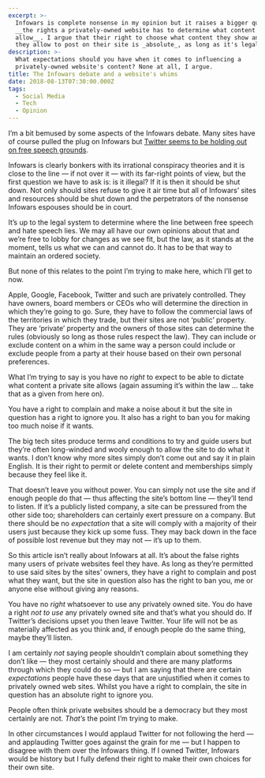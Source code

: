```yaml
---
excerpt: >-
  Infowars is complete nonsense in my opinion but it raises a bigger question:
  __the rights a privately-owned website has to determine what content they
  allow__. I argue that their right to choose what content they show and who
  they allow to post on their site is _absolute_, as long as it's legal.
description: >-
  What expectations should you have when it comes to influencing a
  privately-owned website's content? None at all, I argue.
title: The Infowars debate and a website's whims
date: 2018-08-13T07:30:00.000Z
tags:
  - Social Media
  - Tech
  - Opinion
---
```

I’m a bit bemused by some aspects of the Infowars debate. Many sites have of course pulled the plug on Infowars but [Twitter seems to be holding out on free speech grounds](https://www.bbc.co.uk/news/technology-45144098).

Infowars is clearly bonkers with its irrational conspiracy theories and it is close to the line — if not over it — with its far-right points of view, but the first question we have to ask is: is it illegal? If it is then it should be shut down. Not only should sites refuse to give it air time but all of Infowars’ sites and resources should be shut down and the perpetrators of the nonsense Infowars espouses should be in court.

It’s up to the legal system to determine where the line between free speech and hate speech lies. We may all have our own opinions about that and we’re free to lobby for changes as we see fit, but the law, as it stands at the moment, tells us what we can and cannot do. It has to be that way to maintain an ordered society.

But none of this relates to the point I’m trying to make here, which I’ll get to now.

Apple, Google, Facebook, Twitter and such are privately controlled. They have owners, board members or CEOs who will determine the direction in which they’re going to go. Sure, they have to follow the commercial laws of the territories in which they trade, but their sites are not ‘public’ property. They are ‘private’ property and the owners of those sites can determine the rules (obviously so long as those rules respect the law). They can include or exclude content on a whim in the same way a person could include or exclude people from a party at their house based on their own personal preferences.

What I’m trying to say is you have no _right_ to expect to be able to dictate what content a private site allows (again assuming it’s within the law … take that as a given from here on).

You have a right to complain and make a noise about it but the site in question has a right to ignore you. It also has a right to ban you for making too much noise if it wants. 

The big tech sites produce terms and conditions to try and guide users but they’re often long-winded and wooly enough to allow the site to do what it wants. I don’t know why more sites simply don’t come out and say it in plain English. It is their right to permit or delete content and memberships simply because they feel like it.

That doesn’t leave you without power. You can simply not use the site and if enough people do that — thus affecting the site’s bottom line — they’ll tend to listen. If it’s a publicly listed company, a site can be pressured from the other side too; shareholders can certainly exert pressure on a company. But there should be no _expectation_ that a site will comply with a majority of their users just because they kick up some fuss. They may back down in the face of possible lost revenue but they may not — it’s up to them.

So this article isn’t really about Infowars at all. It’s about the false rights many users of private websites feel they have. As long as they’re permitted to use said sites by the sites’ owners, they have a right to complain and post what they want, but the site in question also has the right to ban you, me or anyone else without giving any reasons.

You have no _right_ whatsoever to use any privately owned site. You do have a right _not to use_ any privately owned site and that’s what you should do. If Twitter’s decisions upset you then leave Twitter. Your life will not be as materially affected as you think and, if enough people do the same thing, maybe they’ll listen.

I am certainly _not_ saying people shouldn’t complain about something they don’t like — they most certainly should and there are many platforms through which they could do so — but I am saying that there are certain _expectations_ people have these days that are unjustified when it comes to privately owned web sites. Whilst you have a right to complain, the site in question has an absolute right to ignore you.

People often think private websites should be a democracy but they most certainly are not. _That’s_ the point I’m trying to make.

In other circumstances I would applaud Twitter for not following the herd — and applauding Twitter goes against the grain for me — but I happen to disagree with them over the Infowars thing. If I owned Twitter, Infowars would be history but I fully defend their right to make their own choices for their own site.

